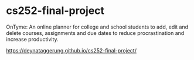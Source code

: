 # cs252-final-project

OnTyme: An online planner for college and school students to add, edit and delete courses, assignments and due dates to reduce procrastination and increase productivity.

https://deynataggerung.github.io/cs252-final-project/

